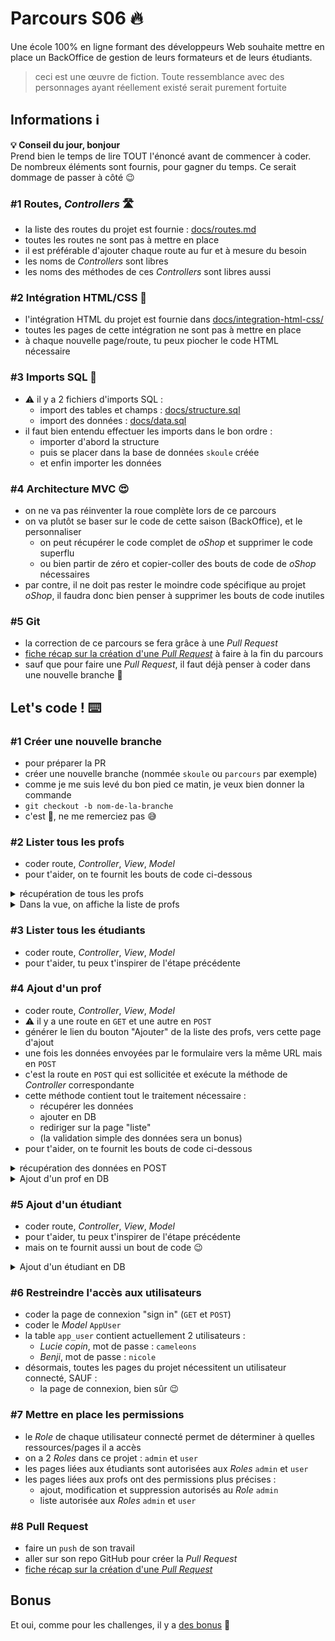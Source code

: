 # Parcours S06 :fire:

Une école 100% en ligne formant des développeurs Web souhaite mettre en place un BackOffice de gestion de leurs formateurs et de leurs étudiants.

> ceci est une œuvre de fiction. Toute ressemblance avec des personnages ayant réellement existé serait purement fortuite

## Informations :information_source:

**:bulb: Conseil du jour, bonjour**  
Prend bien le temps de lire TOUT l'énoncé avant de commencer à coder.  
De nombreux éléments sont fournis, pour gagner du temps. Ce serait dommage de passer à côté :wink:

### #1 Routes, _Controllers_ :motorway:

- la liste des routes du projet est fournie : [docs/routes.md](docs/routes.md)
- toutes les routes ne sont pas à mettre en place
- il est préférable d'ajouter chaque route au fur et à mesure du besoin
- les noms de _Controllers_ sont libres
- les noms des méthodes de ces _Controllers_ sont libres aussi

### #2 Intégration HTML/CSS :lipstick:

- l'intégration HTML du projet est fournie dans [docs/integration-html-css/](docs/integration-html-css/)
- toutes les pages de cette intégration ne sont pas à mettre en place
- à chaque nouvelle page/route, tu peux piocher le code HTML nécessaire

### #3 Imports SQL :floppy_disk:

- :warning: il y a 2 fichiers d'imports SQL :
  - import des tables et champs : [docs/structure.sql](docs/structure.sql)
  - import des données : [docs/data.sql](docs/data.sql)
- il faut bien entendu effectuer les imports dans le bon ordre :
  - importer d'abord la structure
  - puis se placer dans la base de données `skoule` créée
  - et enfin importer les données

### #4 Architecture MVC :heart_eyes:

- on ne va pas réinventer la roue complète lors de ce parcours
- on va plutôt se baser sur le code de cette saison (BackOffice), et le personnaliser
   - on peut récupérer le code complet de _oShop_ et supprimer le code superflu
   - ou bien partir de zéro et copier-coller des bouts de code de _oShop_ nécessaires
- par contre, il ne doit pas rester le moindre code spécifique au projet _oShop_, il faudra donc bien penser à supprimer les bouts de code inutiles

### #5 Git

- la correction de ce parcours se fera grâce à une _Pull Request_
- [fiche récap sur la création d'une _Pull Request_](https://kourou.oclock.io/ressources/fiche-recap/pull-request/) à faire à la fin du parcours
- sauf que pour faire une _Pull Request_, il faut déjà penser à coder dans une nouvelle branche :thinking:

## Let's code ! :keyboard:

### #1 Créer une nouvelle branche

- pour préparer la PR
- créer une nouvelle branche (nommée `skoule` ou `parcours` par exemple)
- comme je me suis levé du bon pied ce matin, je veux bien donner la commande
- `git checkout -b nom-de-la-branche`
- c'est :gift:, ne me remerciez pas :sweat_smile:

### #2 Lister tous les profs

- coder route, _Controller_, _View_, _Model_
- pour t'aider, on te fournit les bouts de code ci-dessous

<details><summary>récupération de tous les profs</summary>

```php
// On commence par récupérer tous les Models Teachers
// pour transmettre ensuite à la view
$teachersList = Teacher::findAll();
```

</details>

<details><summary>Dans la vue, on affiche la liste de profs</summary>

```html
<table class="table table-hover mt-4">
    <thead>
        <tr>
            <th scope="col">#</th>
            <th scope="col">Prénom</th>
            <th scope="col">Nom</th>
            <th scope="col">Titre</th>
            <th scope="col"></th>
        </tr>
    </thead>
    <tbody>
        <?php foreach ($teachersList as $currentTeacher) : ?>
        <tr>
            <th scope="row"><?= $currentTeacher->getId() ?></th>
            <td><?= $currentTeacher->getFirstname() ?></td>
            <td><?= $currentTeacher->getLastname() ?></td>
            <td><?= $currentTeacher->getJob() ?></td>
            <td class="text-right">
                <a href="todo" class="btn btn-sm btn-warning">
                    <i class="fa fa-pencil-square-o" aria-hidden="true"></i>
                </a>
                <div class="btn-group">
                    <button type="button" class="btn btn-sm btn-danger dropdown-toggle"
                        data-toggle="dropdown" aria-haspopup="true" aria-expanded="false">
                        <i class="fa fa-trash-o" aria-hidden="true"></i>
                    </button>
                    <div class="dropdown-menu">
                        <a class="dropdown-item" href="todo">Oui, je veux supprimer</a>
                        <a class="dropdown-item" href="#" data-toggle="dropdown">Oups !</a>
                    </div>
                </div>
            </td>
        </tr>
        <?php endforeach ?>
    </tbody>
</table>
```

</details>


### #3 Lister tous les étudiants

- coder route, _Controller_, _View_, _Model_
- pour t'aider, tu peux t'inspirer de l'étape précédente

### #4 Ajout d'un prof

- coder route, _Controller_, _View_, _Model_
- :warning: il y a une route en `GET` et une autre en `POST`
- générer le lien du bouton "Ajouter" de la liste des profs, vers cette page d'ajout
- une fois les données envoyées par le formulaire vers la même URL mais en `POST`
- c'est la route en `POST` qui est sollicitée et exécute la méthode de _Controller_ correspondante
- cette méthode contient tout le traitement nécessaire :
  - récupérer les données
  - ajouter en DB
  - rediriger sur la page "liste"
  - (la validation simple des données sera un bonus)
- pour t'aider, on te fournit les bouts de code ci-dessous

<details><summary>récupération des données en POST</summary>

**Première façon : avec filter_input()**

```php
// On récupère les données
$firstname = filter_input(INPUT_POST, 'firstname');
$lastname = filter_input(INPUT_POST, 'lastname');
$job = filter_input(INPUT_POST, 'job');
$status = filter_input(INPUT_POST, 'status', FILTER_VALIDATE_INT);
```

**Deuxième façon : avec $_POST et les conditions ternaires**

```php
// On récupère les données
$firstname = isset($_POST['firstname']) ? $_POST['firstname'] : '';
$lastname = isset($_POST['lastname']) ? $_POST['lastname'] : '';
$job = isset($_POST['job']) ? $_POST['job'] : '';
$status = isset($_POST['status']) ? intval($_POST['status']) : 0;
```

</details>

<details><summary>Ajout d'un prof en DB</summary>

```php
// On crée un nouveau Model
$teacher = new Teacher();

// On renseigne les propriétés
$teacher->setFirstname($firstname);
$teacher->setLastname($lastname);
$teacher->setJob($job);
$teacher->setStatus($status);

// On sauvegarde en DB
if ($teacher->save()) {
    // TODO rediriger vers la page liste
}
```

</details>

### #5 Ajout d'un étudiant

- coder route, _Controller_, _View_, _Model_
- pour t'aider, tu peux t'inspirer de l'étape précédente
- mais on te fournit aussi un bout de code :wink:

<details><summary>Ajout d'un étudiant en DB</summary>

```php
// On crée un nouveau Model
$student = new Student();

// On renseigne les propriétés
$student->setFirstname($firstname);
$student->setLastname($lastname);
$student->setTeacherId($teacherId);
$student->setStatus($status);

// On sauvegarde en DB
if ($student->save()) {
    // TODO rediriger vers la page liste
}
```

</details>

### #6 Restreindre l'accès aux utilisateurs

- coder la page de connexion "sign in" (`GET` et `POST`)
- coder le _Model_ `AppUser`
- la table `app_user` contient actuellement 2 utilisateurs :
  - _Lucie copin_, mot de passe : `cameleons`
  - _Benji_, mot de passe : `nicole`
- désormais, toutes les pages du projet nécessitent un utilisateur connecté, SAUF :
  - la page de connexion, bien sûr :wink:

### #7 Mettre en place les permissions

- le _Role_ de chaque utilisateur connecté permet de déterminer à quelles ressources/pages il a accès
- on a 2 _Roles_ dans ce projet : `admin` et `user`
- les pages liées aux étudiants sont autorisées aux _Roles_ `admin` et `user`
- les pages liées aux profs ont des permissions plus précises :
  - ajout, modification et suppression autorisés au _Role_ `admin`
  - liste autorisée aux _Roles_ `admin` et `user`

### #8 Pull Request

- faire un `push` de son travail
- aller sur son repo GitHub pour créer la _Pull Request_
- [fiche récap sur la création d'une _Pull Request_](https://kourou.oclock.io/ressources/fiche-recap/pull-request/)

## Bonus

Et oui, comme pour les challenges, il y a [des bonus](bonus.md) :tada:
